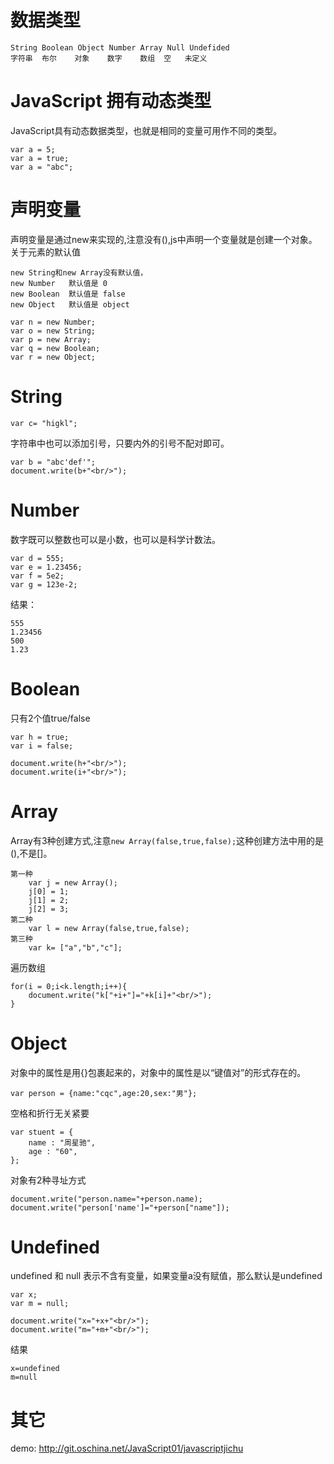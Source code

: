 # 数据类型 #
```
String Boolean Object Number Array Null Undefided
字符串  布尔    对象    数字    数组  空   未定义
```
# JavaScript 拥有动态类型 #
JavaScript具有动态数据类型，也就是相同的变量可用作不同的类型。
```
var a = 5;
var a = true;
var a = "abc";
```
# 声明变量 #
声明变量是通过new来实现的,注意没有(),js中声明一个变量就是创建一个对象。
关于元素的默认值
```
new String和new Array没有默认值，
new Number   默认值是 0
new Boolean  默认值是 false
new Object   默认值是 object
```

```
var n = new Number;
var o = new String;
var p = new Array;
var q = new Boolean;
var r = new Object;
```

# String #
```
var c= "higkl";
```
字符串中也可以添加引号，只要内外的引号不配对即可。
```
var b = "abc'def'";
document.write(b+"<br/>");
```
# Number #
数字既可以整数也可以是小数，也可以是科学计数法。

```
var d = 555;
var e = 1.23456;
var f = 5e2;
var g = 123e-2;
```
结果：
```
555
1.23456
500
1.23
```
# Boolean #
只有2个值true/false
```
var h = true;
var i = false;

document.write(h+"<br/>");
document.write(i+"<br/>");
```
# Array #
Array有3种创建方式,注意`new Array(false,true,false);`这种创建方法中用的是(),不是[]。
```
第一种
	var j = new Array();
	j[0] = 1;
	j[1] = 2;
	j[2] = 3;
第二种
	var l = new Array(false,true,false);
第三种
	var k= ["a","b","c"];
```
遍历数组
```
for(i = 0;i<k.length;i++){
	document.write("k["+i+"]="+k[i]+"<br/>");
}
```

# Object #
对象中的属性是用{}包裹起来的，对象中的属性是以“键值对”的形式存在的。
```
var person = {name:"cqc",age:20,sex:"男"};
```
空格和折行无关紧要
```
var stuent = {
	name : "周星驰",
	age : "60",
};
```
对象有2种寻址方式
```
document.write("person.name="+person.name);
document.write("person['name']="+person["name"]);
```
# Undefined #
undefined 和 null 表示不含有变量，如果变量a没有赋值，那么默认是undefined
```
var x;
var m = null;

document.write("x="+x+"<br/>");
document.write("m="+m+"<br/>");
```
结果
```
x=undefined
m=null
```

# 其它 #
demo: http://git.oschina.net/JavaScript01/javascriptjichu